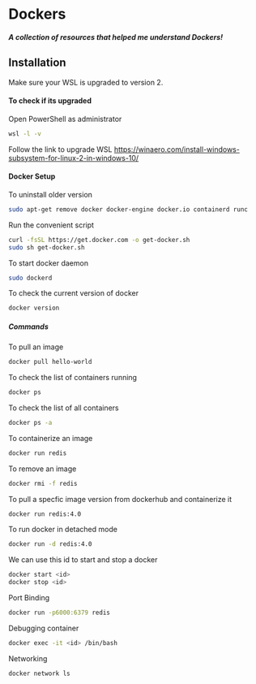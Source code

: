 # Dockers
#####  A collection of resources that helped me understand Dockers!

## Installation
Make sure your WSL is upgraded to version 2.


#### To check if its upgraded 
Open PowerShell as administrator
```sh
wsl -l -v
```
Follow the link to upgrade WSL
https://winaero.com/install-windows-subsystem-for-linux-2-in-windows-10/


#### Docker Setup
To uninstall older version
```sh
sudo apt-get remove docker docker-engine docker.io containerd runc
```
Run the convenient script
```sh
curl -fsSL https://get.docker.com -o get-docker.sh
sudo sh get-docker.sh
```
To start docker daemon
```sh
sudo dockerd
```
To check the current version of docker
```sh
docker version
```
##### Commands
To pull an image
```sh
docker pull hello-world
```
To check the list of containers running 
```sh
docker ps
```
To check the list of all containers 
```sh
docker ps -a
```
To containerize an image
```sh
docker run redis
```
To remove an image
```sh
docker rmi -f redis
```
To pull a specfic image version from dockerhub and containerize it
```sh
docker run redis:4.0
```
To run docker in detached mode
```sh
docker run -d redis:4.0
```
We can use this id to start and stop a docker
```sh
docker start <id>
docker stop <id>
```
Port Binding
```sh 
docker run -p6000:6379 redis
```
Debugging container
```sh 
docker exec -it <id> /bin/bash 
```
Networking
```sh
docker network ls
```

